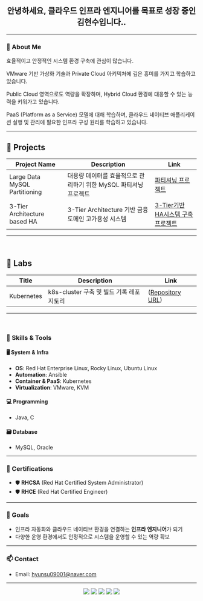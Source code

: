 <h2 align="center"> 안녕하세요, 클라우드 인프라 엔지니어를 목표로 성장 중인 김현수입니다.. </h2>

---

### 👋 About Me
효율적이고 안정적인 시스템 환경 구축에 관심이 많습니다.

VMware 기반 가상화 기술과 Private Cloud 아키텍처에 깊은 흥미를 가지고 학습하고 있습니다.

Public Cloud 영역으로도 역량을 확장하며, Hybrid Cloud 환경에 대응할 수 있는 능력을 키워가고 있습니다.

PaaS (Platform as a Service) 모델에 대해 학습하며, 클라우드 네이티브 애플리케이션 실행 및 관리에 필요한 인프라 구성 원리를 학습하고 있습니다.


---

## 🚀 Projects

| Project Name | Description | Link |
|--------------|-------------|------|
| Large Data MySQL Partitioning | 대용량 데이터를 효율적으로 관리하기 위한 MySQL 파티셔닝 프로젝트 | [파티셔닝 프로젝트](https://github.com/shin-kibeom/large-data-mysql-partitioning) |
| 3-Tier Architecture based HA | 3-Tier Architecture 기반 금융 도메인 고가용성 시스템 | [3-Tier기반 HA시스템 구축 프로젝트](https://github.com/moonstone0514/technical_seminar) |
---
<br>


## 🚀 Labs
| Title        | Description | Link |
|--------------|-------------|------|
| Kubernetes | k8s-cluster 구축 및 빌드 기록 레포지토리 | ([Repository URL](https://github.com/Hyunsoo1998/k8s-cluster-build)) |
---

<br>

### 🧰 Skills & Tools

#### 🖥️ System & Infra
- **OS**: Red Hat Enterprise Linux, Rocky Linux, Ubuntu Linux
- **Automation**: Ansible
- **Container & PaaS**: Kubernetes
- **Virtualization**: VMware, KVM

#### 💻 Programming
- Java, C

#### 🗃️ Database
- MySQL, Oracle

---

### 📜 Certifications
- 🛡️ **RHCSA** (Red Hat Certified System Administrator)  
- 🛡️ **RHCE** (Red Hat Certified Engineer)

---

### 🎯 Goals
- 인프라 자동화와 클라우드 네이티브 환경을 연결하는 **인프라 엔지니어**가 되기
- 다양한 운영 환경에서도 안정적으로 시스템을 운영할 수 있는 역량 확보

---

### 📫 Contact
- Email: hyunsu09001@naver.com
  

---



<p align="center">

<img src="https://img.shields.io/badge/Kubernetes-326CE5?sytle=for-the-badge&logo=Kubernetes&logoColor=white">
 <img src="https://img.shields.io/badge/java-007396?style=for-the-badge&logo=java&logoColor=yellow">
   <img src="https://img.shields.io/badge/python-3776AB?style=for-the-badge&logo=python&logoColor=white">
   <img src="https://img.shields.io/badge/mysql-4479A1?style=for-the-badge&logo=mysql&logoColor=white">
 
   <img src="https://img.shields.io/badge/C-A8B9CC?style=for-the-badge&logo=&logoColor=black">
  </p> 
   </div>
